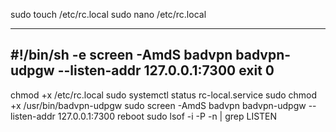 
sudo touch /etc/rc.local
sudo nano /etc/rc.local

----------------------
#!/bin/sh -e
screen -AmdS badvpn badvpn-udpgw --listen-addr 127.0.0.1:7300
exit 0
----------------------

chmod +x /etc/rc.local
sudo systemctl status rc-local.service
sudo chmod +x /usr/bin/badvpn-udpgw
sudo screen -AmdS badvpn badvpn-udpgw --listen-addr 127.0.0.1:7300
reboot
sudo lsof -i -P -n | grep LISTEN

